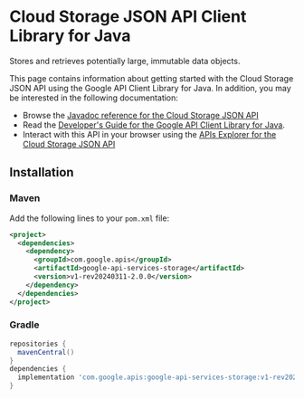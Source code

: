 # Cloud Storage JSON API Client Library for Java

Stores and retrieves potentially large, immutable data objects.

This page contains information about getting started with the Cloud Storage JSON API
using the Google API Client Library for Java. In addition, you may be interested
in the following documentation:

* Browse the [Javadoc reference for the Cloud Storage JSON API][javadoc]
* Read the [Developer's Guide for the Google API Client Library for Java][google-api-client].
* Interact with this API in your browser using the [APIs Explorer for the Cloud Storage JSON API][api-explorer]

## Installation

### Maven

Add the following lines to your `pom.xml` file:

```xml
<project>
  <dependencies>
    <dependency>
      <groupId>com.google.apis</groupId>
      <artifactId>google-api-services-storage</artifactId>
      <version>v1-rev20240311-2.0.0</version>
    </dependency>
  </dependencies>
</project>
```

### Gradle

```gradle
repositories {
  mavenCentral()
}
dependencies {
  implementation 'com.google.apis:google-api-services-storage:v1-rev20240311-2.0.0'
}
```

[javadoc]: https://googleapis.dev/java/google-api-services-storage/latest/index.html
[google-api-client]: https://github.com/googleapis/google-api-java-client/
[api-explorer]: https://developers.google.com/apis-explorer/#p/storage/v1/
